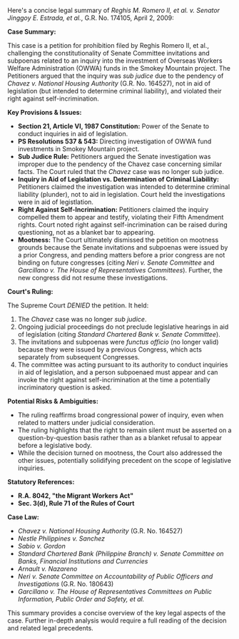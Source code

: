 Here's a concise legal summary of *Reghis M. Romero II, et al. v. Senator Jinggoy E. Estrada, et al.*, G.R. No. 174105, April 2, 2009:

**Case Summary:**

This case is a petition for prohibition filed by Reghis Romero II, et al., challenging the constitutionality of Senate Committee invitations and subpoenas related to an inquiry into the investment of Overseas Workers Welfare Administration (OWWA) funds in the Smokey Mountain project.  The Petitioners argued that the inquiry was *sub judice* due to the pendency of *Chavez v. National Housing Authority* (G.R. No. 164527), not in aid of legislation (but intended to determine criminal liability), and violated their right against self-incrimination.

**Key Provisions & Issues:**

*   **Section 21, Article VI, 1987 Constitution:** Power of the Senate to conduct inquiries in aid of legislation.
*   **PS Resolutions 537 & 543:** Directing investigation of OWWA fund investments in Smokey Mountain project.
*   **Sub Judice Rule:** Petitioners argued the Senate investigation was improper due to the pendency of the Chavez case concerning similar facts. The Court ruled that the *Chavez* case was no longer sub judice.
*   **Inquiry in Aid of Legislation vs. Determination of Criminal Liability:** Petitioners claimed the investigation was intended to determine criminal liability (plunder), not to aid in legislation. Court held the investigations were in aid of legistlation.
*   **Right Against Self-Incrimination:** Petitioners claimed the inquiry compelled them to appear and testify, violating their Fifth Amendment rights. Court noted right against self-incrimination can be raised during questioning, not as a blanket bar to appearing.
*   **Mootness:** The Court ultimately dismissed the petition on mootness grounds because the Senate invitations and subpoenas were issued by a prior Congress, and pending matters before a prior congress are not binding on future congresses (citing *Neri v. Senate Committee* and *Garcillano v. The House of Representatives Committees*). Further, the new congress did not resume these investigations.

**Court's Ruling:**

The Supreme Court *DENIED* the petition. It held:

1.  The *Chavez* case was no longer *sub judice*.
2.  Ongoing judicial proceedings do not preclude legislative hearings in aid of legislation (citing *Standard Chartered Bank v. Senate Committee*).
3.  The invitations and subpoenas were *functus officio* (no longer valid) because they were issued by a previous Congress, which acts separately from subsequent Congresses.
4.  The committee was acting pursuant to its authority to conduct inquiries in aid of legislation, and a person subpoenaed must appear and can invoke the right against self-incrimination at the time a potentially incriminatory question is asked.

**Potential Risks & Ambiguities:**

*   The ruling reaffirms broad congressional power of inquiry, even when related to matters under judicial consideration.
*   The ruling highlights that the right to remain silent must be asserted on a question-by-question basis rather than as a blanket refusal to appear before a legislative body.
*   While the decision turned on mootness, the Court also addressed the other issues, potentially solidifying precedent on the scope of legislative inquiries.

**Statutory References:**

*   **R.A. 8042, "the Migrant Workers Act"**
*   **Sec. 3(d), Rule 71 of the Rules of Court**

**Case Law:**

*   *Chavez v. National Housing Authority* (G.R. No. 164527)
*   *Nestle Philippines v. Sanchez*
*   *Sabio v. Gordon*
*   *Standard Chartered Bank (Philippine Branch) v. Senate Committee on Banks, Financial Institutions and Currencies*
*   *Arnault v. Nazareno*
*   *Neri v. Senate Committee on Accountability of Public Officers and Investigations* (G.R. No. 180643)
*   *Garcillano v. The House of Representatives Committees on Public Information, Public Order and Safety, et al.*

This summary provides a concise overview of the key legal aspects of the case. Further in-depth analysis would require a full reading of the decision and related legal precedents.

